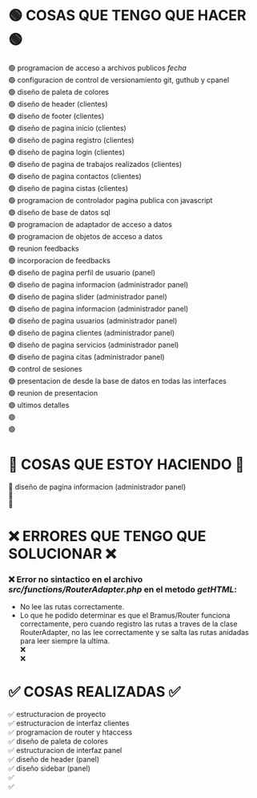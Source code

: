 # 🟢 COSAS QUE TENGO QUE HACER 🟢 <br>

🟢 programacion de acceso a archivos publicos <i>fecha</i><br>
🟢 configuracion de control de versionamiento git, guthub y cpanel <br>
🟢 diseño de paleta de colores <br>
🟢 diseño de header (clientes) <br>
🟢 diseño de footer (clientes) <br>
🟢 diseño de pagina inicio (clientes) <br>
🟢 diseño de pagina registro (clientes) <br>
🟢 diseño de pagina login (clientes) <br>
🟢 diseño de pagina de trabajos realizados (clientes) <br>
🟢 diseño de pagina contactos (clientes) <br>
🟢 diseño de pagina cistas (clientes) <br>
🟢 programacion de controlador pagina publica con javascript <br>
🟢 diseño de base de datos sql <br>
🟢 programacion de adaptador de acceso a datos <br>
🟢 programacion de objetos de acceso a datos <br>
🟢 reunion feedbacks <br>
🟢 incorporacion de feedbacks <br>
🟢 diseño de pagina perfil de usuario (panel) <br>
🟢 diseño de pagina informacion (administrador panel) <br>
🟢 diseño de pagina slider (administrador panel) <br>
🟢 diseño de pagina informacion (administrador panel) <br>
🟢 diseño de pagina usuarios (administrador panel) <br>
🟢 diseño de pagina clientes (administrador panel) <br>
🟢 diseño de pagina servicios (administrador panel) <br>
🟢 diseño de pagina citas (administrador panel) <br>
🟢 control de sesiones <br>
🟢 presentacion de desde la base de datos en todas las interfaces <br>
🟢 reunion de presentacion <br>
🟢 ultimos detalles <br>
🟢<br>
🟢<br>

# 🔴 COSAS QUE ESTOY HACIENDO 🔴

🔴 diseño de pagina informacion (administrador panel) <br>
🔴<br>
🔴<br>

# ❌ ERRORES QUE TENGO QUE SOLUCIONAR ❌

### ❌ Error no sintactico en el archivo _src/functions/RouterAdapter.php_ en el metodo _getHTML_: <br>

-   No lee las rutas correctamente.
-   Lo que he podido determinar es que el Bramus/Router funciona correctamente, pero cuando registro las rutas a traves
    de la clase RouterAdapter, no las lee correctamente y se salta las rutas anidadas para leer siempre la ultima.<br>
    ❌<br>
    ❌<br>

# ✅ COSAS REALIZADAS ✅

✅ estructuracion de proyecto<br>
✅ estructuracion de interfaz clientes<br>
✅ programacion de router y htaccess<br>
✅ diseño de paleta de colores<br>
✅ estructuracion de interfaz panel<br>
✅ diseño de header (panel)<br>
✅ diseño sidebar (panel)<br>
✅<br>
✅<br>
